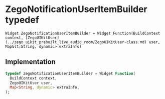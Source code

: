 


# ZegoNotificationUserItemBuilder typedef










    Widget ZegoNotificationUserItemBuilder = Widget Function(BuildContext context, [ZegoUIKitUser](../zego_uikit_prebuilt_live_audio_room/ZegoUIKitUser-class.md) user, Map&lt;String, dynamic> extraInfo)






## Implementation

```dart
typedef ZegoNotificationUserItemBuilder = Widget Function(
  BuildContext context,
  ZegoUIKitUser user,
  Map<String, dynamic> extraInfo,
);
```







